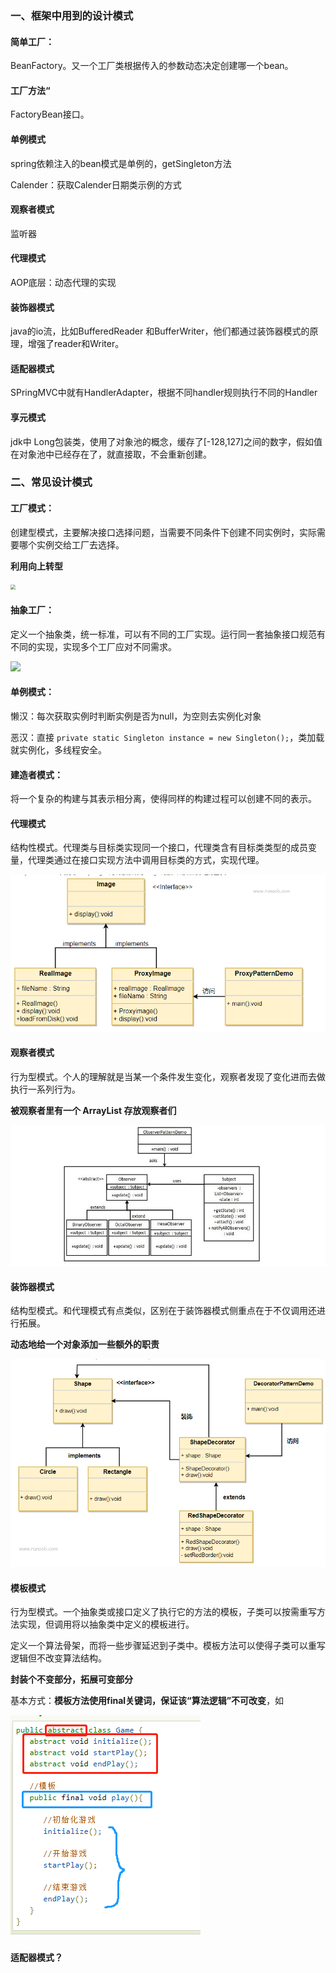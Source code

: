 ### 一、框架中用到的设计模式

#### 简单工厂：

BeanFactory。又一个工厂类根据传入的参数动态决定创建哪一个bean。

#### 工厂方法“

FactoryBean接口。

#### 单例模式

spring依赖注入的bean模式是单例的，getSingleton方法

Calender：获取Calender日期类示例的方式

#### 观察者模式

监听器

#### 代理模式

AOP底层：动态代理的实现

#### 装饰器模式

java的io流，比如BufferedReader 和BufferWriter，他们都通过装饰器模式的原理，增强了reader和Writer。

#### 适配器模式

SPringMVC中就有HandlerAdapter，根据不同handler规则执行不同的Handler

#### 享元模式

jdk中 Long包装类，使用了对象池的概念，缓存了[-128,127]之间的数字，假如值在对象池中已经存在了，就直接取，不会重新创建。





### 二、常见设计模式

#### 工厂模式：

创建型模式，主要解决接口选择问题，当需要不同条件下创建不同实例时，实际需要哪个实例交给工厂去选择。

**利用向上转型**

<img src="D:/ideaProject/learning/pictures/工厂模式.png" style="zoom:50%">

#### 抽象工厂：

定义一个抽象类，统一标准，可以有不同的工厂实现。运行同一套抽象接口规范有不同的实现，实现多个工厂应对不同需求。

<img src="D:/ideaProject/learning/pictures/抽象工厂模式.png" style="zoom:">

#### 单例模式：

懒汉：每次获取实例时判断实例是否为null，为空则去实例化对象

恶汉：直接 `private static Singleton instance = new Singleton();`，类加载就实例化，多线程安全。

#### 建造者模式：

将一个复杂的构建与其表示相分离，使得同样的构建过程可以创建不同的表示。



#### 代理模式

结构性模式。代理类与目标类实现同一个接口，代理类含有目标类类型的成员变量，代理类通过在接口实现方法中调用目标类的方式，实现代理。

<img src="pictures\设计模式-代理模式.png" style="zoom:10">

#### 观察者模式

行为型模式。个人的理解就是当某一个条件发生变化，观察者发现了变化进而去做执行一系列行为。

**被观察者里有一个 ArrayList 存放观察者们**

<img src="pictures\设计模式-观察者模式.png" style="">

#### 装饰器模式

结构型模式。和代理模式有点类似，区别在于装饰器模式侧重点在于不仅调用还进行拓展。

**动态地给一个对象添加一些额外的职责**

<img src="pictures\设计模式-装饰器模式.png" style="">

#### 模板模式

行为型模式。一个抽象类或接口定义了执行它的方法的模板，子类可以按需重写方法实现，但调用将以抽象类中定义的模板进行。

定义一个算法骨架，而将一些步骤延迟到子类中。模板方法可以使得子类可以重写逻辑但不改变算法结构。

**封装个不变部分，拓展可变部分**

基本方式：**模板方法使用final关键词，保证该“算法逻辑”不可改变**，如

<img src="pictures\设计模式-模板模式.png" style="">

#### 适配器模式？

